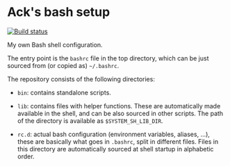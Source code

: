 # Ack's bash setup

[![Build status](https://img.shields.io/travis/albertodonato/bash.d.svg)](https://travis-ci.org/albertodonato/bash.d)

My own Bash shell configuration.

The entry point is the `bashrc` file in the top directory, which can be just
sourced from (or copied as) `~/.bashrc`.

The repository consists of the following directories:

- `bin`: contains standalone scripts.

- `lib`: contains files with helper functions. These are automatically made
  available in the shell, and can be also sourced in other scripts. The path of
  the directory is available as `$SYSTEM_SH_LIB_DIR`.

- `rc.d`: actual bash configuration (environment variables, aliases, ...),
  these are basically what goes in `.bashrc`, split in different files.  Files
  in this directory are automatically sourced at shell startup in alphabetic
  order.
